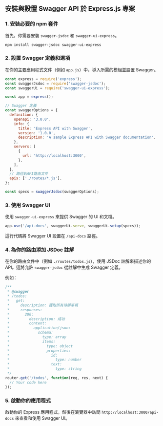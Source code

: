 
## 安裝與設置 Swagger API 於 Express.js 專案

### 1. 安裝必要的 npm 套件

首先，你需要安裝 `swagger-jsdoc` 和 `swagger-ui-express`。

```bash
npm install swagger-jsdoc swagger-ui-express
```

### 2. 設置 Swagger 定義和選項

在你的主要應用程式文件（例如 `app.js`）中，導入所需的模組並設置 Swagger。

```javascript
const express = require('express');
const swaggerJsdoc = require('swagger-jsdoc');
const swaggerUi = require('swagger-ui-express');

const app = express();

// Swagger 定義
const swaggerOptions = {
  definition: {
    openapi: '3.0.0',
    info: {
      title: 'Express API with Swagger',
      version: '1.0.0',
      description: 'A sample Express API with Swagger documentation',
    },
    servers: [
      {
        url: 'http://localhost:3000',
      },
    ],
  },
  // 路徑到API路由文件
  apis: ['./routes/*.js'],
};

const specs = swaggerJsdoc(swaggerOptions);
```

### 3. 使用 Swagger UI

使用 `swagger-ui-express` 來提供 Swagger 的 UI 和文檔。

```javascript
app.use('/api-docs', swaggerUi.serve, swaggerUi.setup(specs));
```

這行代碼將 Swagger UI 設置在 `/api-docs` 路徑。

### 4. 為你的路由添加 JSDoc 註解

在你的路由文件中（例如 `./routes/todos.js`），使用 JSDoc 註解來描述你的 API。這將允許 `swagger-jsdoc` 從註解中生成 Swagger 定義。

例如：

```javascript
/**
 * @swagger
 * /todos:
 *   get:
 *     description: 獲取所有待辦事項
 *     responses:
 *       200:
 *         description: 成功
 *         content:
 *           application/json:
 *             schema:
 *               type: array
 *               items:
 *                 type: object
 *                 properties:
 *                   id:
 *                     type: number
 *                   text:
 *                     type: string
 */
router.get('/todos', function(req, res, next) {
  // Your code here
});
```

### 5. 啟動你的應用程式

啟動你的 Express 應用程式，然後在瀏覽器中訪問 `http://localhost:3000/api-docs` 來查看和使用 Swagger UI。

